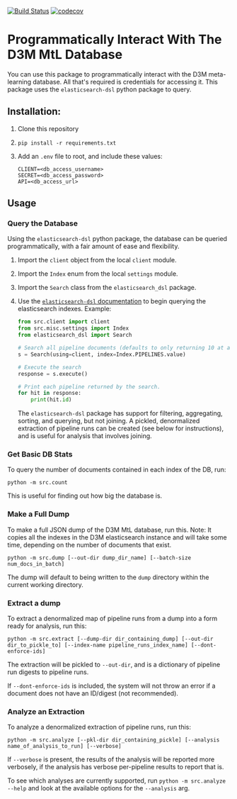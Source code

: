 [![Build Status](https://api.travis-ci.org/byu-dml/d3m-mtl-db-reader.png)](https://travis-ci.org/byu-dml/d3m-mtl-db-reader)
[![codecov](https://codecov.io/gh/byu-dml/d3m-mtl-db-reader/branch/master/graph/badge.svg)](https://codecov.io/gh/byu-dml/d3m-mtl-db-reader)

# Programmatically Interact With The D3M MtL Database 

You can use this package to programmatically interact with the D3M meta-learning database. All that's required is credentials for accessing it. This package uses the `elasticsearch-dsl` python package to query.

## Installation:

1.  Clone this repository

1.  ```shell
    pip install -r requirements.txt
    ```

1.  Add an `.env` file to root, and include these values:

    ```env
    CLIENT=<db_access_username>
    SECRET=<db_access_password>
    API=<db_access_url>
    ```

## Usage

### Query the Database

Using the `elasticsearch-dsl` python package, the database can be queried programmatically, with a fair amount of ease and flexibility.

1.  Import the `client` object from the local `client` module.
1.  Import the `Index` enum from the local `settings` module.
1.  Import the `Search` class from the `elasticsearch_dsl` package.
1.  Use the [`elasticsearch-dsl` documentation](https://elasticsearch-dsl.readthedocs.io/en/latest/search_dsl.html) to begin querying the elasticsearch indexes. Example:
    
    ```python
    from src.client import client
    from src.misc.settings import Index
    from elasticsearch_dsl import Search

    # Search all pipeline documents (defaults to only returning 10 at a time max)
    s = Search(using=client, index=Index.PIPELINES.value)

    # Execute the search
    response = s.execute()

    # Print each pipeline returned by the search.
    for hit in response:
        print(hit.id)
    ```

    The `elasticsearch-dsl` package has support for filtering, aggregating, sorting, and querying, but not joining. A pickled, denormalized extraction of pipeline runs can be created (see below for instructions), and is useful for analysis that involves joining.

### Get Basic DB Stats

To query the number of documents contained in each index of the DB, run:

```shell
python -m src.count
```

This is useful for finding out how big the database is.

### Make a Full Dump

To make a full JSON dump of the D3M MtL database, run this. Note: It copies all the indexes in the D3M elasticsearch instance and will take some time, depending on the number of documents that exist.

```shell
python -m src.dump [--out-dir dump_dir_name] [--batch-size num_docs_in_batch]
```

The dump will default to being written to the `dump` directory within the current working directory.

### Extract a dump

To extract a denormalized map of pipeline runs from a dump into a form ready for analysis, run this:

```shell
python -m src.extract [--dump-dir dir_containing_dump] [--out-dir dir_to_pickle_to] [--index-name pipeline_runs_index_name] [--dont-enforce-ids]
```

The extraction will be pickled to `--out-dir`, and is a dictionary of pipeline run digests to pipeline runs.

If `--dont-enforce-ids` is included, the system will not throw an error if a document does not have an ID/digest (not recommended).

### Analyze an Extraction

To analyze a denormalized extraction of pipeline runs, run this:

```shell
python -m src.analyze [--pkl-dir dir_containing_pickle] [--analysis name_of_analysis_to_run] [--verbose]
```

If `--verbose` is present, the results of the analysis will be reported more verbosely, if the analysis has verbose per-pipeline results to report that is.

To see which analyses are currently supported, run `python -m src.analyze --help` and look at the available options for the `--analysis` arg.
